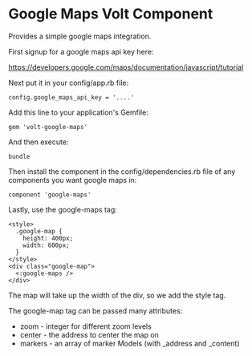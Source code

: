 # Google Maps Volt Component

Provides a simple google maps integration.

First signup for a google maps api key here:

https://developers.google.com/maps/documentation/javascript/tutorial

Next put it in your config/app.rb file:

    config.google_maps_api_key = '....'

Add this line to your application's Gemfile:

    gem 'volt-google-maps'

And then execute:

    bundle

Then install the component in the config/dependencies.rb file of any components you want google maps in:

    component 'google-maps'

Lastly, use the google-maps tag:

    <style>
      .google-map {
        height: 400px;
        width: 600px;
      }
    </style>
    <div class="google-map">
      <:google-maps />
    </div>

The map will take up the width of the div, so we add the style tag.

The google-map tag can be passed many attributes:

- zoom - integer for different zoom levels
- center - the address to center the map on
- markers - an array of marker Models  (with _address and _content)